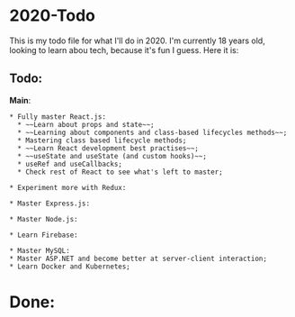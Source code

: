 # 2020-Todo

This is my todo file for what I'll do in 2020. I'm currently 18 years old, looking to learn abou tech, because it's fun I guess.
Here it is:

## Todo:
**Main**:

    * Fully master React.js:
      * ~~Learn about props and state~~;
      * ~~Learning about components and class-based lifecycles methods~~;
      * Mastering class based lifecycle methods;
      * ~~Learn React development best practises~~;
      * ~~useState and useState (and custom hooks)~~;
      * useRef and useCallbacks;
      * Check rest of React to see what's left to master;

    * Experiment more with Redux:
      
    * Master Express.js: 
    
    * Master Node.js:
    
    * Learn Firebase:
    
    * Master MySQL:
    * Master ASP.NET and become better at server-client interaction;
    * Learn Docker and Kubernetes;
  
# Done:
